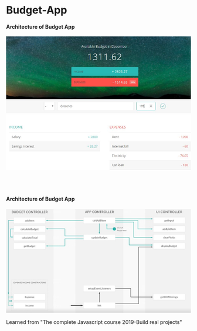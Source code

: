 # Budget-App


<h4>Architecture of Budget App</h4>

![GitHub Logo](/images/screenshot.JPG)

<br><br>

<h4>Architecture of Budget App</h4>

![GitHub Logo](/images/budget_architecture.JPG)




Learned from "The complete Javascript course 2019-Build real projects"
